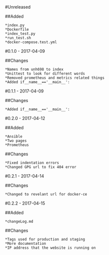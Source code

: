 #Unreleased

##Added

	*index.py
	*Dockerfile
	*index_test.py
	*run_test.sh
	*docker-compose.test.yml

#0.1.0 - 2017-04-09

##Changes

	*Names from unh698 to index
	*Unittest to look for different words 
	*Removed prometheus and metrics related things
	*Added if__name__=='__main__':
	
#0.1.1 - 2017-04-09

##Changes

	*Added if__name__=='__main__':

#0.2.0 - 2017-04-12

##Added

	*Ansible
	*Two pages
	*Prometheus

##Changes

	*Fixed indentation errors
	*Changed GPG url to fix 404 error
	
#0.2.1 - 2017-04-14

##Changes
	
	*Changed to revelant url for docker-ce
	

#0.2.2 - 2017-04-15

##Added

	*changeLog.md

##Changes

	*Tags used for production and staging
	*More documentation
	*IP address that the website is running on

	
	

	